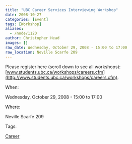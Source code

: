 ```yaml
---
title: "UBC Career Services Interviewing Workshop"
date: 2008-10-27
categories: [Event]
tags: [Workshop]
aliases:
  - /node/1120
author: Christopher Head
images: []
raw_date: Wednesday, October 29, 2008 - 15:00 to 17:00
raw_location: Neville Scarfe 209
---
```


Please register here (scroll down to see all workshops): \
[www.students.ubc.ca/workshops/careers.cfm](http://www.students.ubc.ca/workshops/careers.cfm).

When: 

Wednesday, October 29, 2008 - 15:00 to 17:00

Where: 

Neville Scarfe 209

Tags: 

[Career](/career)
